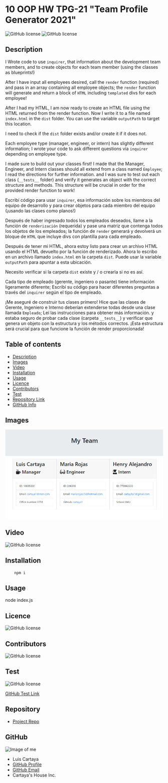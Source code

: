 
# **10 OOP HW TPG-21 "Team Profile Generator 2021"**

![GitHub license](https://img.shields.io/badge/Made%20by-%40cartaya1-orange)
![GitHub license](https://img.shields.io/badge/license-MIT-blue.svg)

## Description

I Wrote code to use `inquirer`, that information about the development team members, and to create objects for each team member (using the classes as blueprints!)

After I have input all employees desired, call the `render` function (required) and pass in an array containing all employee objects; the `render` function will generate and return a block of `HTML` including `templated` divs for each employee!

After I had my HTML, I am now ready to create an HTML file using the HTML returned from the render function. Now I write it to a file named `index.html` in the `dist` folder. You can use the variable `outputPath` to target this location.

I need to check if the `dist` folder exists and/or create it if it does not.

Each employee type (manager, engineer, or intern) has slightly different information; I wrote your code to ask different questions via `inquirer` depending on employee type.

I made sure to build out your classes first! I made that the Manager, Engineer, and Intern classes should all extend from a class named `Employee`; I read the directions for further information. and I was sure to test out each class (`__tests__` folder) and verify it generates an object with the correct structure and methods. This structure will be crucial in order for the provided render function to work!


Escribí código para usar `inquirer`, esa información sobre los miembros del equipo de desarrollo y para crear objetos para cada miembro del equipo (¡usando las clases como planos!)

Después de haber ingresado todos los empleados deseados, llame a la función de `renderización` (requerida) y pase una matriz que contenga todos los objetos de los empleados; la función de `render` generará y devolverá un bloque de `HTML` que incluye divs con plantilla para cada empleado.

Después de tener mi HTML, ahora estoy listo para crear un archivo HTML usando el HTML devuelto por la función de renderizado. Ahora lo escribo en un archivo llamado `index.html` en la carpeta `dist`. Puede usar la variable `outputPath` para apuntar a esta ubicación.

Necesito verificar si la carpeta `dist` existe y / o crearla si no es así.

Cada tipo de empleado (gerente, ingeniero o pasante) tiene información ligeramente diferente; Escribí su código para hacer diferentes preguntas a través del `inquirer` según el tipo de empleado.

¡Me aseguré de construir tus clases primero! Hice que las clases de Gerente, Ingeniero e Interno deberían extenderse todas desde una clase llamada `Empleado`; Leí las instrucciones para obtener más información. y estaba seguro de probar cada clase (carpeta `__tests__`) y verificar que genera un objeto con la estructura y los métodos correctos. ¡Esta estructura será crucial para que funcione la función de render proporcionada!

## Table of contents

- [Description](#Description)
- [Images](#Images)
- [Video](#Video)
- [Installation](#Installation)
- [Usage](#Usage)
- [Licence](#Licence)
- [Contributors](#Contributors)
- [Test](#Test)
- [Repository Link](#Repository)
- [GitHub Info](#GitHub) 

## Images 

![GitHub license](./dist/myTeam.png)

## Video

![GitHub license](./dist/shortvideo.gif)

## Installation

        npm i

## Usage

node index.js

## Licence

![GitHub license](https://img.shields.io/badge/license-MIT-blue.svg)

## Contributors

![GitHub license](https://img.shields.io/badge/Made%20by-%40cartaya1-orange)

## Test

![GitHub license](https://img.shields.io/badge/test-100%25-success)

[GitHub Test Link](https://cartaya1.github.io/TPG-21/)


## Repository

- [Project Repo](https://github.com/cartaya1/TPG-21)

## GitHub

![Image of me](https://avatars.githubusercontent.com/u/85638758?v=4)
- Luis Cartaya
- [GitHub Profile](https://github.com/cartaya1)
- [GitHub Email](cartaya1@msn.com)
- Cartaya's House Inc.
